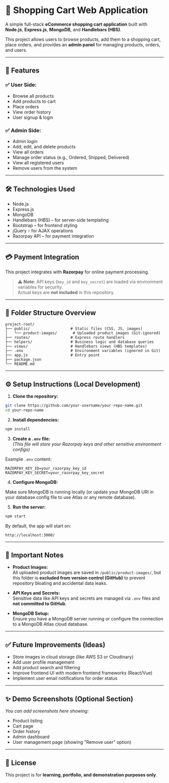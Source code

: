 
# 🛒 Shopping Cart Web Application

A simple full-stack **eCommerce shopping cart application** built with **Node.js**, **Express.js**, **MongoDB**, and **Handlebars (HBS)**.

This project allows users to browse products, add them to a shopping cart, place orders, and provides an **admin panel** for managing products, orders, and users.

---

## 🚀 Features

### ✅ User Side:

- Browse all products
- Add products to cart
- Place orders
- View order history
- User signup & login

### ✅ Admin Side:

- Admin login
- Add, edit, and delete products
- View all orders
- Manage order status (e.g., Ordered, Shipped, Delivered)
- View all registered users
- Remove users from the system

---

## 🛠️ Technologies Used

- Node.js
- Express.js
- MongoDB
- Handlebars (HBS) – for server-side templating
- Bootstrap – for frontend styling
- jQuery – for AJAX operations
- Razorpay API – for payment integration

---

## 💳 Payment Integration

This project integrates with **Razorpay** for online payment processing.

> ⚠️ **Note:** API keys (`key_id` and `key_secret`) are loaded via environment variables for security.  
> Actual keys are **not included** in this repository.

---

## 📂 Folder Structure Overview

```
project-root/
├── public/                  # Static files (CSS, JS, images)
│   └── product-images/       # Uploaded product images (Git-ignored)
├── routes/                  # Express route handlers
├── helpers/                 # Business logic and database queries
├── views/                   # Handlebars views (HBS templates)
├── .env                     # Environment variables (ignored in Git)
├── app.js                   # Entry point
├── package.json
└── README.md
```

---

## ⚙️ Setup Instructions (Local Development)

1. **Clone the repository:**

```bash
git clone https://github.com/your-username/your-repo-name.git
cd your-repo-name
```

2. **Install dependencies:**

```bash
npm install
```

3. **Create a `.env` file:**  
_(This file will store your Razorpay keys and other sensitive environment configs)_

Example `.env` content:

```
RAZORPAY_KEY_ID=your_razorpay_key_id
RAZORPAY_KEY_SECRET=your_razorpay_key_secret
```

4. **Configure MongoDB:**

Make sure MongoDB is running locally (or update your MongoDB URI in your database config file to use Atlas or any remote database).

5. **Run the server:**

```bash
npm start
```

By default, the app will start on:

```
http://localhost:3000/
```

---

## 📌 Important Notes

- **Product Images:**  
All uploaded product images are saved in `/public/product-images/`, but this folder is **excluded from version control (GitHub)** to prevent repository bloating and accidental data leaks.

- **API Keys and Secrets:**  
Sensitive data like API keys and secrets are managed via `.env` files and **not committed to GitHub**.

- **MongoDB Setup:**  
Ensure you have a MongoDB server running or configure the connection to a MongoDB Atlas cloud database.

---

## ✅ Future Improvements (Ideas)

- Store images in cloud storage (like AWS S3 or Cloudinary)
- Add user profile management
- Add product search and filtering
- Improve frontend UI with modern frontend frameworks (React/Vue)
- Implement user email notifications for order status

---

## ✨ Demo Screenshots (Optional Section)

*You can add screenshots here showing:*

- Product listing
- Cart page
- Order history
- Admin dashboard
- User management page (showing "Remove user" option)

---

## 📃 License

This project is for **learning, portfolio, and demonstration purposes only**.
